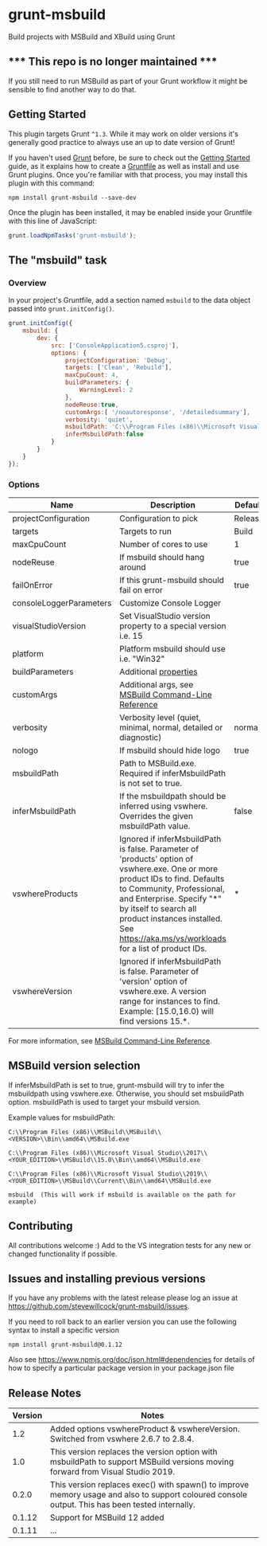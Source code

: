 # grunt-msbuild

Build projects with MSBuild and XBuild using Grunt

## *** This repo is no longer maintained ***

If you still need to run MSBuild as part of your Grunt workflow it might be sensible to find another way to do that.

## Getting Started

This plugin targets Grunt `^1.3`. While it may work on older versions it's generally good practice to always use an up to date version of Grunt!

If you haven't used [Grunt](http://gruntjs.com/) before, be sure to check out the [Getting Started](http://gruntjs.com/getting-started) guide, as it explains how to create a [Gruntfile](http://gruntjs.com/sample-gruntfile) as well as install and use Grunt plugins. Once you're familiar with that process, you may install this plugin with this command:

```shell
npm install grunt-msbuild --save-dev
```

Once the plugin has been installed, it may be enabled inside your Gruntfile with this line of JavaScript:

```js
grunt.loadNpmTasks('grunt-msbuild');
```

## The "msbuild" task

### Overview

In your project's Gruntfile, add a section named `msbuild` to the data object passed into `grunt.initConfig()`.

```js
grunt.initConfig({
    msbuild: {
        dev: {
            src: ['ConsoleApplication5.csproj'],
            options: {
                projectConfiguration: 'Debug',
                targets: ['Clean', 'Rebuild'],
                maxCpuCount: 4,
                buildParameters: {
                    WarningLevel: 2
                },
                nodeReuse:true,
                customArgs:[ '/noautoresponse', '/detailedsummary'],
                verbosity: 'quiet',
                msbuildPath: 'C:\\Program Files (x86)\\Microsoft Visual Studio\\2019\\Community\\MSBuild\\Current\\Bin\\amd64\\MSBuild.exe',
                inferMsbuildPath:false
            }
        }
    }
});
```

### Options

| Name                    | Description               | Default
|------------------------ |-------------------------- | -------
| projectConfiguration    | Configuration to pick     | Release
| targets                 | Targets to run            | Build
| maxCpuCount             | Number of cores to use    | 1
| nodeReuse               | If msbuild should hang around    | true
| failOnError             | If this grunt-msbuild should fail on error | true
| consoleLoggerParameters | Customize Console Logger
| visualStudioVersion     | Set VisualStudio version property to a special version i.e. 15
| platform                | Platform msbuild should use i.e. "Win32"
| buildParameters         | Additional [properties](http://msdn.microsoft.com/en-us/library/ms171458.aspx)
| customArgs              | Additional args, see [MSBuild Command-Line Reference](http://msdn.microsoft.com/en-us/library/ms164311.aspx)
| verbosity               | Verbosity level (quiet, minimal, normal, detailed or diagnostic) | normal
| nologo                  | If msbuild should hide logo | true
| msbuildPath             | Path to MSBuild.exe. Required if inferMsbuildPath is not set to true.
| inferMsbuildPath        | If the msbuildpath should be inferred using vswhere. Overrides the given msbuildPath value. | false
| vswhereProducts  | Ignored if inferMsbuildPath is false. Parameter of 'products' option of vswhere.exe. One or more product IDs to find. Defaults to Community, Professional, and Enterprise. Specify "\*" by itself to search all product instances installed. See <https://aka.ms/vs/workloads> for a list of product IDs. | \*
| vswhereVersion  | Ignored if inferMsbuildPath is false. Parameter of 'version' option of vswhere.exe. A version range for instances to find. Example: [15.0,16.0) will find versions 15.\*.

For more information, see [MSBuild Command-Line Reference](http://msdn.microsoft.com/en-us/library/ms164311.aspx).

## MSBuild version selection

If inferMsbuildPath is set to true, grunt-msbuild will try to infer the msbuildpath using vswhere.exe.
Otherwise, you should set msbuildPath option. msbuildPath is used to target your msbuild version.

Example values for msbuildPath:

```shell
C:\\Program Files (x86)\\MSBuild\\MSBuild\\<VERSION>\\Bin\\amd64\\MSBuild.exe

C:\\Program Files (x86)\\Microsoft Visual Studio\\2017\\<YOUR_EDITION>\\MSBuild\\15.0\\Bin\\amd64\\MSBuild.exe

C:\\Program Files (x86)\\Microsoft Visual Studio\\2019\\<YOUR_EDITION>\\MSBuild\\Current\\Bin\\amd64\\MSBuild.exe

msbuild  (This will work if msbuild is available on the path for example)

```

## Contributing

All contributions welcome :) Add to the VS integration tests for any new or changed functionality if possible.

## Issues and installing previous versions

If you have any problems with the latest release please log an issue at <https://github.com/stevewillcock/grunt-msbuild/issues>.

If you need to roll back to an earlier version you can use the following syntax to install a specific version

```shell
npm install grunt-msbuild@0.1.12
```

Also see <https://www.npmjs.org/doc/json.html#dependencies> for details of how to specify a particular package version in your package.json file

## Release Notes

|Version| Notes|
|-------|------|
|1.2|Added options vswhereProduct & vswhereVersion. Switched from vswhere 2.6.7 to 2.8.4.
|1.0|This version replaces the version option with msbuildPath to support MSBuild versions moving forward from Visual Studio 2019.
|0.2.0|This version replaces exec() with spawn() to improve memory usage and also to support coloured console output. This has been tested internally.
|0.1.12|Support for MSBuild 12 added|
|0.1.11|...|
